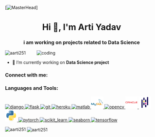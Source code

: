 [![MasterHead](https://datasciencereview.com/wp-content/uploads/2019/12/Data-Science-ROI-7-Ways-to-Boost-It-scaled.jpg)]
<h1 align="center">Hi 👋, I'm Arti Yadav</h1>
<h3 align="center">i am working on projects related to Data Science</h3>
<img align="right"alt="coding"width="400" src="https://th.bing.com/th/id/R.0fba8abfbbb0eb0f501a97f07d0ab699?rik=JZTMfY0HKWDmag&riu=http%3a%2f%2fforumcinemaslv.blob.core.windows.net%2f1012%2fEvent_9241%2fgallery%2fRedShoes+(12).jpg&ehk=zBbux4nwUyV6Q%2fctXzuY4hVJcbcYA2Fvq0zPED66bOQ%3d&risl=&pid=ImgRaw&r=0">
<p align="left"> <img src="https://komarev.com/ghpvc/?username=aarti251&label=Profile%20views&color=0e75b6&style=flat" alt="aarti251" /> </p>

- 🔭 I’m currently working on **Data Science project**

<h3 align="left">Connect with me:</h3>
<p align="left">
</p>

<h3 align="left">Languages and Tools:</h3>
<p align="left"> <a href="https://www.djangoproject.com/" target="_blank" rel="noreferrer"> <img src="https://cdn.worldvectorlogo.com/logos/django.svg" alt="django" width="40" height="40"/> </a> <a href="https://flask.palletsprojects.com/" target="_blank" rel="noreferrer"> <img src="https://www.vectorlogo.zone/logos/pocoo_flask/pocoo_flask-icon.svg" alt="flask" width="40" height="40"/> </a> <a href="https://git-scm.com/" target="_blank" rel="noreferrer"> <img src="https://www.vectorlogo.zone/logos/git-scm/git-scm-icon.svg" alt="git" width="40" height="40"/> </a> <a href="https://heroku.com" target="_blank" rel="noreferrer"> <img src="https://www.vectorlogo.zone/logos/heroku/heroku-icon.svg" alt="heroku" width="40" height="40"/> </a> <a href="https://www.mathworks.com/" target="_blank" rel="noreferrer"> <img src="https://upload.wikimedia.org/wikipedia/commons/2/21/Matlab_Logo.png" alt="matlab" width="40" height="40"/> </a> <a href="https://www.mysql.com/" target="_blank" rel="noreferrer"> <img src="https://raw.githubusercontent.com/devicons/devicon/master/icons/mysql/mysql-original-wordmark.svg" alt="mysql" width="40" height="40"/> </a> <a href="https://opencv.org/" target="_blank" rel="noreferrer"> <img src="https://www.vectorlogo.zone/logos/opencv/opencv-icon.svg" alt="opencv" width="40" height="40"/> </a> <a href="https://www.oracle.com/" target="_blank" rel="noreferrer"> <img src="https://raw.githubusercontent.com/devicons/devicon/master/icons/oracle/oracle-original.svg" alt="oracle" width="40" height="40"/> </a> <a href="https://pandas.pydata.org/" target="_blank" rel="noreferrer"> <img src="https://raw.githubusercontent.com/devicons/devicon/2ae2a900d2f041da66e950e4d48052658d850630/icons/pandas/pandas-original.svg" alt="pandas" width="40" height="40"/> </a> <a href="https://www.python.org" target="_blank" rel="noreferrer"> <img src="https://raw.githubusercontent.com/devicons/devicon/master/icons/python/python-original.svg" alt="python" width="40" height="40"/> </a> <a href="https://pytorch.org/" target="_blank" rel="noreferrer"> <img src="https://www.vectorlogo.zone/logos/pytorch/pytorch-icon.svg" alt="pytorch" width="40" height="40"/> </a> <a href="https://scikit-learn.org/" target="_blank" rel="noreferrer"> <img src="https://upload.wikimedia.org/wikipedia/commons/0/05/Scikit_learn_logo_small.svg" alt="scikit_learn" width="40" height="40"/> </a> <a href="https://seaborn.pydata.org/" target="_blank" rel="noreferrer"> <img src="https://seaborn.pydata.org/_images/logo-mark-lightbg.svg" alt="seaborn" width="40" height="40"/> </a> <a href="https://www.tensorflow.org" target="_blank" rel="noreferrer"> <img src="https://www.vectorlogo.zone/logos/tensorflow/tensorflow-icon.svg" alt="tensorflow" width="40" height="40"/> </a> </p>

<p><img align="left" src="https://github-readme-stats.vercel.app/api/top-langs?username=aarti251&show_icons=true&locale=en&layout=compact" alt="aarti251" /></p>

<p>&nbsp;<img align="center" src="https://github-readme-stats.vercel.app/api?username=aarti251&show_icons=true&locale=en" alt="aarti251" /></p>

